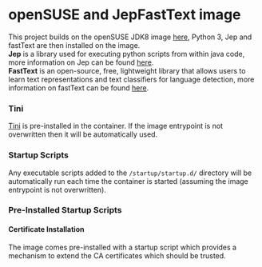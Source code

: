# openSUSE and JepFastText image

This project builds on the openSUSE JDK8 image [here](https://github.com/CAFapi/opensuse-java8-images/blob/develop/src/main/docker/jdk/Dockerfile), Python 3, Jep and fastText are then installed on the image.  
**Jep** is a library used for executing python scripts from within java code, more information on Jep can be found [here](https://github.com/ninia/jep/blob/master/README.rst).  
**FastText** is an open-source, free, lightweight library that allows users to learn text representations and text classifiers for language detection, more information on fastText can be found [here](https://github.com/facebookresearch/fastText/).

### Tini
[Tini](https://github.com/krallin/tini) is pre-installed in the container.  If the image entrypoint is not overwritten then it will be automatically used.

### Startup Scripts
Any executable scripts added to the `/startup/startup.d/` directory will be automatically run each time the container is started (assuming the image entrypoint is not overwritten).

### Pre-Installed Startup Scripts

#### Certificate Installation
The image comes pre-installed with a startup script which provides a mechanism to extend the CA certificates which should be trusted.

#### 